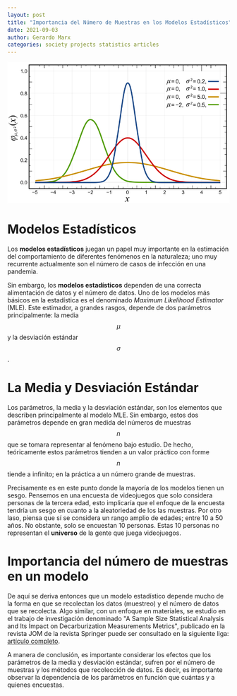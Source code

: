 ```yaml
---
layout: post
title: "Importancia del Número de Muestras en los Modelos Estadísticos"
date: 2021-09-03
author: Gerardo Marx
categories: society projects statistics articles
---
```


![](/assets/standard_normal.png)

# Modelos Estadísticos

Los **modelos estadísticos** juegan un papel muy importante en la estimación del comportamiento de diferentes fenómenos en la naturaleza; uno muy recurrente actualmente son el número de casos de infección en una pandemia.

Sin embargo, los **modelos estadísticos** dependen de una correcta alimentación de datos y el número de datos. Uno de los modelos más básicos en la estadística es el denominado *Maximum Likelihood Estimator* (MLE). Este estimador, a grandes rasgos, depende de dos parámetros principalmente: la media $$\mu$$ y la desviación estándar $$\sigma$$.

# La Media y Desviación Estándar

Los parámetros, la media y la desviación estándar, son los elementos que describen principalmente al modelo MLE. Sin embargo, estos dos parámetros depende en gran medida del números de muestras $$ n $$ que se tomara representar al fenómeno bajo estudio. De hecho, teóricamente estos parámetros tienden a un valor práctico con forme $$ n $$ tiende a infinito; en la práctica a un número grande de muestras.

Precisamente es en este punto donde la mayoría de los modelos tienen un sesgo. Pensemos en una encuesta de videojuegos que solo considera personas de la tercera edad, esto implicaría que el enfoque de la encuesta tendría un sesgo en cuanto a la aleatoriedad de los las muestras. Por otro laso, piensa que sí se considera un rango amplio de edades; entre 10 a 50 años. No obstante, solo se encuestan 10 personas. Estas 10 personas no representan el **universo** de la gente que juega videojuegos. 

# Importancia del número de muestras en un modelo

De aquí se deriva entonces que un modelo estadístico depende mucho de la forma en que se recolectan los datos (muestreo) y el número de datos que se recolecta. Algo similar, con un enfoque en materiales, se estudio en el trabajo de investigación denominado "A Sample Size Statistical Analysis and Its Impact on Decarburization Measurements Metrics", publicado en la revista JOM de la revista Springer puede ser consultado en la siguiente liga: [artículo completo](https://link.springer.com/epdf/10.1007/s11837-021-04697-9?sharing_token=bjxCrGusENyfai0hRN0rzve4RwlQNchNByi7wbcMAY46q5t_39YoiHFwMeAGCGLOe4_awl_y9rRPQNdCOdChhvE0RPMQyA8fH979Lr1YLRM-LBT5RHMueHxisW7rCfrwIxRPT-sQQdhWulWBJPbpUhIC_Z8n6yGU_pXTvp5zP8Y%3D). 

A manera de conclusión, es importante considerar los efectos que los parámetros de la media y desviación estándar, sufren por el número de muestras y los métodos que recolección de datos. Es decir, es importante observar la dependencia de los parámetros en función que cuántas y a quienes encuestas.


